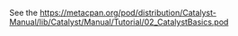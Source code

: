 See the https://metacpan.org/pod/distribution/Catalyst-Manual/lib/Catalyst/Manual/Tutorial/02_CatalystBasics.pod

